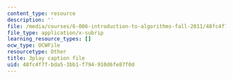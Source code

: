 ```yaml
---
content_type: resource
description: ''
file: /media/courses/6-006-introduction-to-algorithms-fall-2011/48fc4f7fbda53bb1f794910d6fe87f0d_s-CYnVz-uh4.srt
file_type: application/x-subrip
learning_resource_types: []
ocw_type: OCWFile
resourcetype: Other
title: 3play caption file
uid: 48fc4f7f-bda5-3bb1-f794-910d6fe87f0d
---
```

